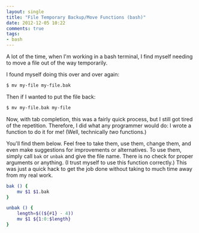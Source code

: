 ```yaml
---
layout: single
title: "File Temporary Backup/Move Functions (bash)"
date: 2012-12-05 10:22
comments: true
tags: 
- bash
---
```

A lot of the time, when I'm working in a bash terminal, I find myself needing to move a file out of the way temporarily.
<!--more-->
I found myself doing this over and over again:

```bash
$ mv my-file my-file.bak
```

Then if I wanted to put the file back:

```bash
$ mv my-file.bak my-file
```

Now, with tab completion, this was a fairly quick process, but I still got tired of the repetition. Therefore, I did what any programmer would do: I wrote a function to do it for me! (Well, technically *two* functions.) 

You'll find them below. Feel free to take them, use them, change them, and even make suggestions for improvements or alternatives.  To use them, simply call `bak` or `unbak` and give the file name. There is no check for proper arguments or anything. (I trust myself to use this function correctly.) This was just a quick hack to get the job done without taking to much time away from my real work.

```bash
bak () {
    mv $1 $1.bak
}

unbak () {
    length=$((${#1} - 4))
    mv $1 ${1:0:$length}
}
```
